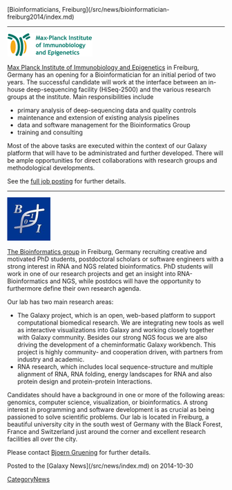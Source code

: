 <div class='newsItemHeader'>[Bioinformaticians, Freiburg](/src/news/bioinformatician-freiburg2014/index.md)</div>

----

<div class='right'><a href='http://www.ie-freiburg.mpg.de/jobs'><img src="/src/images/logos/MaxPlanckIIE.png" alt="Max Planck Institute of Immunobiology and Epigenetics" /></a></div>

[Max Planck Institute of Immunobiology and Epigenetics](http://www.ie-freiburg.mpg.de/jobs) in Freiburg, Germany has an opening for a Bioinformatician for an initial period of two years.  The successful candidate will work at the interface between an in-house deep-sequencing facility (HiSeq-2500) and the various research groups at the institute. Main responsibilities include

* primary analysis of deep-sequencing data and quality controls
* maintenance and extension of existing analysis pipelines
* data and software management for the Bioinformatics Group
* training and consulting

Most of the above tasks are executed within the context of our Galaxy platform that will have to be administrated and further developed. There will be ample opportunities for direct collaborations with research groups and methodological developments.

See the [full job posting](PLACEHOLDER_ATTACHMENT_URL/src/FreiburgJobPosting.pdf) for further details. 

----

<div class='right'><a href='http://www.bioinf.uni-freiburg.de//?en'><img src="/src/images/logos/bioinf_uni_freiburg.png" alt="Bioinformatics Uni-Freiburg" width="100" /></a></div>

[The Bioinformatics group](http://www.bioinf.uni-freiburg.de//?en) in Freiburg, Germany recruiting creative and motivated PhD students, postdoctoral
scholars or software engineers with a strong interest in RNA and NGS
related bioinformatics. PhD students will work in one of our research
projects and get an insight into RNA-Bioinformatics and NGS, while
postdocs will have the opportunity to furthermore define their own
research agenda.

Our lab has two main research areas:
* The Galaxy project, which is an open, web-based platform to support
  computational biomedical research. We are integrating new tools as well
  as interactive visualizations into Galaxy and working closely together
  with Galaxy community. Besides our strong NGS focus we are also driving
  the development of a cheminformatic Galaxy workbench. This project is
  highly community- and cooperation driven, with partners from industry
  and academic.
* RNA research, which includes local sequence-structure and multiple
  alignment of RNA, RNA folding, energy landscapes for RNA and also
  protein design and protein-protein Interactions.

Candidates should have a background in one or more of the following
areas: genomics, computer science, visualization, or bioinformatics. A
strong interest in programming and software development is as crucial as
being passioned to solve scientific problems.
Our lab is located in Freiburg, a beautiful university city in the south
west of Germany with the Black Forest, France and Switzerland just
around the corner and excellent research facilities all over the city.

Please contact [Bjoern Gruening](/src/people/bjoern-gruening/index.md) for further details.

<div class='newsItemFooter'>Posted to the [Galaxy News](/src/news/index.md) on 2014-10-30</div>

[CategoryNews](/src/category-news/index.md)
